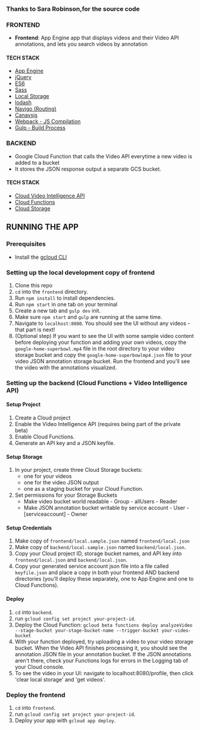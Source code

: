 
### Thanks to Sara Robinson,for the source code



### FRONTEND
- **Frontend**: App Engine app that displays videos and their Video API annotations, and lets you search videos by annotation

#### TECH STACK
- [App Engine](https://cloud.google.com/appengine/docs/flexible/nodejs/)
- [jQuery](http://api.jquery.com/on/)
- [ES6](http://es6-features.org/)
- [Sass](http://sass-lang.com/)
- [Local Storage](https://www.npmjs.com/package/store)
- [lodash](https://lodash.com/docs/4.17.4#trim)
- [Navigo (Routing)](https://github.com/krasimir/navigo)
- [Canavsjs](http://canvasjs.com/docs/charts/basics-of-creating-html5-chart/event-handling/)
- [Webpack - JS Compilation](https://webpack.github.io/)
- [Gulp - Build Process](http://gulpjs.com/)

### BACKEND
- Google Cloud Function that calls the Video API everytime a new video is added to a bucket
- It stores the JSON response output a separate GCS bucket.

#### TECH STACK
- [Cloud Video Intelligence API](https://cloud.google.com/video-intelligence/)
- [Cloud Functions](https://cloud.google.com/functions/)
- [Cloud Storage](https://cloud.google.com/storage/)

## RUNNING THE APP

### Prerequisites

* Install the [gcloud CLI](https://cloud.google.com/sdk/gcloud/)


### Setting up the local development copy of frontend

1. Clone this repo
1. `cd` into the `frontend` directory.
1. Run `npm install` to install dependencies.
1. Run `npm start` in one tab on your terminal
1. Create a new tab and `gulp dev` init.
1. Make sure `npm start` and `gulp` are running at the same time.
1. Navigate to `localhost:8080`. You should see the UI without any videos - that part is next!
1. (Optional step) If you want to see the UI with some sample video content before deploying your function and adding your own videos, copy the `google-home-superbowl.mp4` file in the root directory to your video storage bucket and copy the `google-home-superbowlmp4.json` file to your video JSON annotation storage bucket. Run the frontend and you'll see the video with the annotations visualized.

### Setting up the backend (Cloud Functions + Video Intelligence API)

#### Setup Project

1. Create a Cloud project
1. Enable the Video Intelligence API (requires being part of the private beta)
1. Enable Cloud Functions.
1. Generate an API key and a JSON keyfile.

#### Setup Storage

1. In your project, create three Cloud Storage buckets:
    * one for your videos
    * one for the video JSON output
    * one as a staging bucket for your Cloud Function.
1. Set permissions for your Storage Buckets
    * Make video bucket world readable - Group - allUsers - Reader
    * Make JSON annotation bucket writable by service account - User - [serviceaccount] - Owner

#### Setup Credentials
1. Make copy of `frontend/local.sample.json` named `frontend/local.json`
1. Make copy of `backend/local.sample.json` named `backend/local.json`.
1. Copy your Cloud project ID, storage bucket names, and API key into `frontend/local.json` and `backend/local.json`.
1. Copy your generated service account json file into a file called `keyfile.json` and place a copy in both your frontend AND backend directories (you'll deploy these separately, one to App Engine and one to Cloud Functions).

#### Deploy
1. `cd` into `backend`.
1. run `gcloud config set project your-project-id`.
1. Deploy the Cloud Function:
`gcloud beta functions deploy analyzeVideo --stage-bucket your-stage-bucket-name --trigger-bucket your-video-bucket`
1. With your function deployed, try uploading a video to your video storage bucket. When the Video API finishes processing it, you should see the annotation JSON file in your annotation bucket. If the JSON annotations aren't there, check your Functions logs for errors in the Logging tab of your Cloud console.
1. To see the video in your UI: navigate to localhost:8080/profile, then click 'clear local storage' and 'get videos'.

### Deploy the frontend
1. `cd` into `frontend`.
1. run `gcloud config set project your-project-id`.
1. Deploy your app with `gcloud app deploy`.


